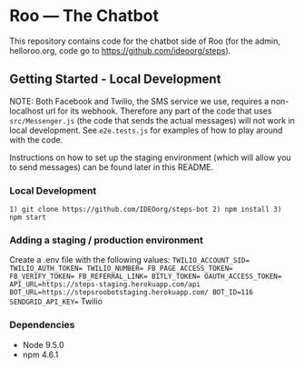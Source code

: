 # Roo — The Chatbot
This repository contains code for the chatbot side of Roo (for the admin, helloroo.org, code go to https://github.com/ideoorg/steps).
## Getting Started - Local Development
NOTE: Both Facebook and Twilio, the SMS service we use, requires a non-localhost url for its webhook. Therefore any part of the code that uses `src/Messenger.js` (the code that sends the actual messages) will not work in local development. See `e2e.tests.js` for examples of how to play around with the code.

Instructions on how to set up the staging environment (which will allow you to send messages) can be found later in this README.
### Local Development
`1) git clone https://github.com/IDEOorg/steps-bot
2) npm install
3) npm start`
### Adding a staging / production environment
Create a .env file with the following values:
`TWILIO_ACCOUNT_SID=
TWILIO_AUTH_TOKEN=
TWILIO_NUMBER=
FB_PAGE_ACCESS_TOKEN=
FB_VERIFY_TOKEN=
FB_REFERRAL_LINK=
BITLY_TOKEN=
OAUTH_ACCESS_TOKEN=
API_URL=https://steps-staging.herokuapp.com/api
BOT_URL=https://stepsroobotstaging.herokuapp.com/
BOT_ID=116
SENDGRID_API_KEY=`
Twilio


### Dependencies
- Node 9.5.0
- npm 4.6.1
